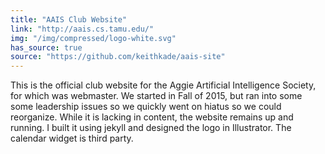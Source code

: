 ```yaml
---
title: "AAIS Club Website"
link: "http://aais.cs.tamu.edu/"
img: "/img/compressed/logo-white.svg"
has_source: true
source: "https://github.com/keithkade/aais-site"
---
```


This is the official club website for the Aggie Artificial Intelligence Society, for which was webmaster. We started in Fall of 2015, but ran into some some leadership issues so we quickly went on hiatus so we could reorganize. While it is lacking in content, the website remains up and running. I built it using jekyll and designed the logo in Illustrator. The calendar widget is third party. 
